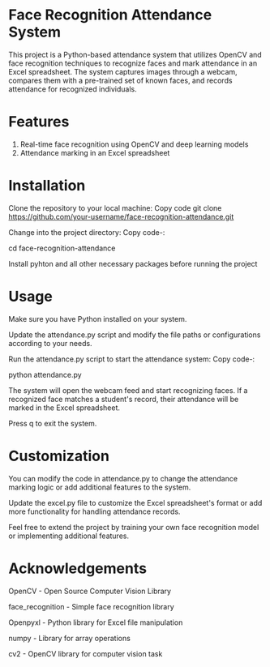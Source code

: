 # Face Recognition Attendance System
This project is a Python-based attendance system that utilizes OpenCV and face recognition techniques to recognize faces and mark attendance in an Excel spreadsheet. The system captures images through a webcam, compares them with a pre-trained set of known faces, and records attendance for recognized individuals.

# Features
1. Real-time face recognition using OpenCV and deep learning models
2. Attendance marking in an Excel spreadsheet

# Installation
Clone the repository to your local machine:
Copy code
git clone https://github.com/your-username/face-recognition-attendance.git

Change into the project directory:
Copy code-:

cd face-recognition-attendance

Install pyhton and all other necessary packages before running the project

# Usage
Make sure you have Python installed on your system.

Update the attendance.py script and modify the file paths or configurations according to your needs.

Run the attendance.py script to start the attendance system:
Copy code-:

python attendance.py

The system will open the webcam feed and start recognizing faces. If a recognized face matches a student's record, their attendance will be marked in the Excel spreadsheet.

Press q to exit the system.

# Customization
You can modify the code in attendance.py to change the attendance marking logic or add additional features to the system.

Update the excel.py file to customize the Excel spreadsheet's format or add more functionality for handling attendance records.

Feel free to extend the project by training your own face recognition model or implementing additional features.

# Acknowledgements
OpenCV - Open Source Computer Vision Library

face_recognition - Simple face recognition library

Openpyxl - Python library for Excel file manipulation

numpy - Library for array operations

cv2 - OpenCV library for computer vision task

